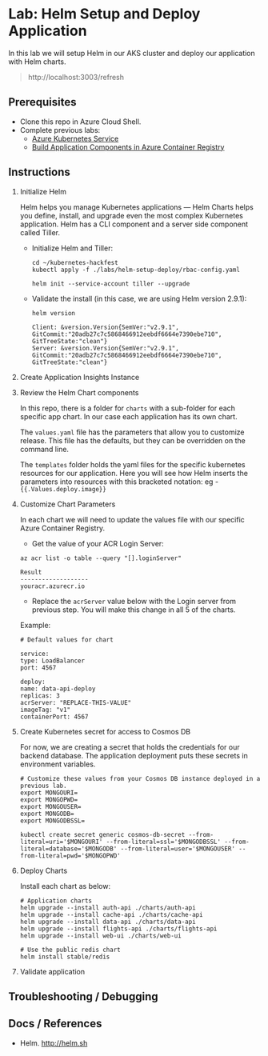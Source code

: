 # Lab: Helm Setup and Deploy Application

In this lab we will setup Helm in our AKS cluster and deploy our application with Helm charts.

> http://localhost:3003/refresh

## Prerequisites 

* Clone this repo in Azure Cloud Shell.
* Complete previous labs:
    * [Azure Kubernetes Service](../create-aks-cluster/README.md)
    * [Build Application Components in Azure Container Registry](../build-application/README.md)

## Instructions

1. Initialize Helm
    
    Helm helps you manage Kubernetes applications — Helm Charts helps you define, install, and upgrade even the most complex Kubernetes application. Helm has a CLI component and a server side component called Tiller. 
    * Initialize Helm and Tiller:

        ```
        cd ~/kubernetes-hackfest
        kubectl apply -f ./labs/helm-setup-deploy/rbac-config.yaml

        helm init --service-account tiller --upgrade
        ```

    * Validate the install (in this case, we are using Helm version 2.9.1):
        ```
        helm version

        Client: &version.Version{SemVer:"v2.9.1", GitCommit:"20adb27c7c5868466912eebdf6664e7390ebe710", GitTreeState:"clean"}
        Server: &version.Version{SemVer:"v2.9.1", GitCommit:"20adb27c7c5868466912eebdf6664e7390ebe710", GitTreeState:"clean"}
        ```

2. Create Application Insights Instance

3. Review the Helm Chart components

    In this repo, there is a folder for `charts` with a sub-folder for each specific app chart. In our case each application has its own chart. 

    The `values.yaml` file has the parameters that allow you to customize release. This file has the defaults, but they can be overridden on the command line. 

    The `templates` folder holds the yaml files for the specific kubernetes resources for our application. Here you will see how Helm inserts the parameters into resources with this bracketed notation: eg -  `{{.Values.deploy.image}}`


4. Customize Chart Parameters

    In each chart we will need to update the values file with our specific Azure Container Registry. 

    * Get the value of your ACR Login Server:

    ```
    az acr list -o table --query "[].loginServer"

    Result
    -------------------
    youracr.azurecr.io

    ```
    
    * Replace the `acrServer` value below with the Login server from previous step. You will make this change in all 5 of the charts. 

    Example:
    ```
    # Default values for chart

    service:
    type: LoadBalancer
    port: 4567

    deploy:
    name: data-api-deploy
    replicas: 3
    acrServer: "REPLACE-THIS-VALUE"
    imageTag: "v1"
    containerPort: 4567
    ```

5. Create Kubernetes secret for access to Cosmos DB

    For now, we are creating a secret that holds the credentials for our backend database. The application deployment puts these secrets in environment variables. 

    ```
    # Customize these values from your Cosmos DB instance deployed in a previous lab.
    export MONGOURI=
    export MONGOPWD=
    export MONGOUSER=
    export MONGODB=
    export MONGODBSSL=

    kubectl create secret generic cosmos-db-secret --from-literal=uri='$MONGOURI' --from-literal=ssl='$MONGODBSSL' --from-literal=database='$MONGODB' --from-literal=user='$MONGOUSER' --from-literal=pwd='$MONGOPWD'
    ```


6. Deploy Charts

    Install each chart as below:

    ```
    # Application charts
    helm upgrade --install auth-api ./charts/auth-api
    helm upgrade --install cache-api ./charts/cache-api
    helm upgrade --install data-api ./charts/data-api
    helm upgrade --install flights-api ./charts/flights-api
    helm upgrade --install web-ui ./charts/web-ui

    # Use the public redis chart
    helm install stable/redis
    ```

6. Validate application




## Troubleshooting / Debugging


## Docs / References

* Helm. http://helm.sh